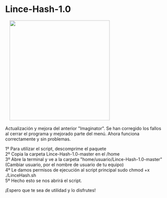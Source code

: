 # Lince-Hash-1.0
<div class="separator" style="clear: both; text-align: left;">
<a href="https://2.bp.blogspot.com/-J-Q0682IK50/WHuGhwQ5cVI/AAAAAAAABzU/f73tOlaM3rAJOGRb-jzEj7J3dJqHaUI9wCLcB/s1600/lince%2Bhash.png" imageanchor="1" style="margin-left: 1em; margin-right: 1em;"><img border="0" height="320" src="https://2.bp.blogspot.com/-J-Q0682IK50/WHuGhwQ5cVI/AAAAAAAABzU/f73tOlaM3rAJOGRb-jzEj7J3dJqHaUI9wCLcB/s320/lince%2Bhash.png" width="320" /></a></div>
<br />Actualización y mejora del anterior "Imaginator". Se han corregido los fallos al cerrar el programa y mejorado parte del menú. Ahora funciona correctamente y sin problemas. </br>

1º Para utilizar el script, descomprime el paquete </br>
2º Copia la carpeta Lince-Hash-1.0-master en el /home </br>
3º Abre la terminal y ve a la carpeta "home/usuario/Lince-Hash-1.0-master" (Cambiar usuario, por el nombre de usuario de tu equipo) </br>
4º Le damos permisos de ejecución al script principal sudo chmod +x ./LinceHash.sh </br>
5º Hecho esto se nos abrirá el script. </br>

¡Espero que te sea de utilidad y lo disfrutes! </br>
